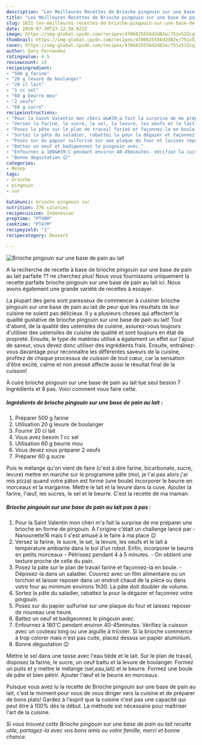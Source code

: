 ```yaml
---
description: "Les Meilleures Recettes de Brioche pingouin sur une base de pain au lait"
title: "Les Meilleures Recettes de Brioche pingouin sur une base de pain au lait"
slug: 1631-les-meilleures-recettes-de-brioche-pingouin-sur-une-base-de-pain-au-lait
date: 2020-07-30T23:12:58.621Z
image: https://img-global.cpcdn.com/recipes/4706625556d2d82e/751x532cq70/brioche-pingouin-sur-une-base-de-pain-au-lait-photo-principale-de-la-recette.jpg
thumbnail: https://img-global.cpcdn.com/recipes/4706625556d2d82e/751x532cq70/brioche-pingouin-sur-une-base-de-pain-au-lait-photo-principale-de-la-recette.jpg
cover: https://img-global.cpcdn.com/recipes/4706625556d2d82e/751x532cq70/brioche-pingouin-sur-une-base-de-pain-au-lait-photo-principale-de-la-recette.jpg
author: Gary Fernandez
ratingvalue: 4.5
reviewcount: 14
recipeingredient:
- "500 g farine"
- "20 g levure de boulanger"
- "20 cl lait"
- "1 cc sel"
- "60 g beurre mou"
- "2 oeufs"
- "60 g sucre"
recipeinstructions:
- "Pour la Saint Valentin mon chéri m&#39;a fait la surprise de me préparer une brioche en forme de pingouin. À l&#39;origine c&#39;était un challenge lancé par  Nanounette16 mais il s&#39;est amusé à le faire à ma place 😉"
- "Versez la farine, le sucre, le sel, la levure, les oeufs et le lait à température ambiante dans le bol d’un robot. Enfin, incorporer le beurre en petits morceaux Pétrissez pendant 4 à 5 minutes. On obtient une texture proche de celle du pain."
- "Posez la pâte sur le plan de travail fariné et façonnez-la en boule. Déposez-la dans un saladier. Couvrez avec un film alimentaire ou un torchon et laisser reposer dans un endroit chaud de la pièce ou dans votre four au minimum environs 1h30. La pâte doit doubler de volume."
- "Sortez la pâte du saladier, rabattez la pour la dégazer et façonnez votre pingouin."
- "Posez sur du papier sulfurisé sur une plaque du four et laissez reposer de nouveau une heure."
- "Battez un oeuf et badigeonnez le pingouin avec."
- "Enfournez à 180&#39;C pendant environ 40-45minutes. Vérifiez la cuisson avec un couteau long ou une aiguille à tricoter. Si la brioche commence à trop colorer mais n&#39;est pas cuite, placez dessus un papier aluminium."
- "Bonne dégustation 😉"
categories:
- Resep
tags:
- brioche
- pingouin
- sur

katakunci: brioche pingouin sur 
nutrition: 276 calories
recipecuisine: Indonesian
preptime: "PT40M"
cooktime: "PT47M"
recipeyield: "1"
recipecategory: Dessert

---
```



![Brioche pingouin sur une base de pain au lait](https://img-global.cpcdn.com/recipes/4706625556d2d82e/751x532cq70/brioche-pingouin-sur-une-base-de-pain-au-lait-photo-principale-de-la-recette.jpg)

A la recherche de recette à base de brioche pingouin sur une base de pain au lait parfaite ?? ne cherchez plus! Nous vous fournissons uniquement la recette parfaite brioche pingouin sur une base de pain au lait ici. Nous avons également une grande variété de recettes à essayer.

La plupart des gens sont paresseux de commencer à cuisiner brioche pingouin sur une base de pain au lait de peur que les résultats de leur cuisine ne soient pas délicieux. Il y a plusieurs choses qui affectent la qualité gustative de brioche pingouin sur une base de pain au lait! Tout d'abord, de la qualité des ustensiles de cuisine, assurez-vous toujours d'utiliser des ustensiles de cuisine de qualité et sont toujours en état de propreté. Ensuite, le type de matériau utilisé a également un effet sur l'ajout de saveur, vous devez donc utiliser des ingrédients frais. Ensuite, entraînez-vous davantage pour reconnaître les différentes saveurs de la cuisine, profitez de chaque processus de cuisson de tout cœur, car la sensation d'être excité, calme et non pressé affecte aussi le résultat final de la cuisson!

<!--inarticleads1-->

À cuire brioche pingouin sur une base de pain au lait tue seul besion 7 Ingrédients et 8 pas. Voici comment vous faire cette.

##### Ingrédients de brioche pingouin sur une base de pain au lait :

1. Préparer 500 g farine
1. Utilisation 20 g levure de boulanger
1. Fournir 20 cl lait
1. Vous avez besoin 1 cc sel
1. Utilisation 60 g beurre mou
1. Vous devez vous préparer 2 oeufs
1. Préparer 60 g sucre


Puis le mélange qu&#39;on vient de faire (c&#39;est à dire farine, bicarbonate, sucre, levure) mettre en marche sur le programme pâte (moi, je l&#39;ai pas alors j&#39;ai mis pizza) quand votre pâton est formé (une boule) incorporer le beurre en morceaux et la margarine. Mettre le lait et la levure dans la cuve. Ajouter la farine, l&#39;œuf, les sucres, le sel et le beurre. C&#39;est la recette de ma maman. 

<!--inarticleads2-->

##### Brioche pingouin sur une base de pain au lait pas à pas :

1. Pour la Saint Valentin mon chéri m&#39;a fait la surprise de me préparer une brioche en forme de pingouin. À l&#39;origine c&#39;était un challenge lancé par  - Nanounette16 mais il s&#39;est amusé à le faire à ma place 😉
1. Versez la farine, le sucre, le sel, la levure, les oeufs et le lait à température ambiante dans le bol d’un robot. Enfin, incorporer le beurre en petits morceaux - Pétrissez pendant 4 à 5 minutes. - On obtient une texture proche de celle du pain.
1. Posez la pâte sur le plan de travail fariné et façonnez-la en boule. - Déposez-la dans un saladier. Couvrez avec un film alimentaire ou un torchon et laisser reposer dans un endroit chaud de la pièce ou dans votre four au minimum environs 1h30. La pâte doit doubler de volume.
1. Sortez la pâte du saladier, rabattez la pour la dégazer et façonnez votre pingouin.
1. Posez sur du papier sulfurisé sur une plaque du four et laissez reposer de nouveau une heure.
1. Battez un oeuf et badigeonnez le pingouin avec.
1. Enfournez à 180&#39;C pendant environ 40-45minutes. Vérifiez la cuisson avec un couteau long ou une aiguille à tricoter. Si la brioche commence à trop colorer mais n&#39;est pas cuite, placez dessus un papier aluminium.
1. Bonne dégustation 😉


Mettre le sel dans une tasse avec l&#39;eau tiède et le lait. Sur le plan de travail, disposez la farine, le sucre, un oeuf battu et la levure de boulanger. Formez un puits et y mettre le mélange (sel,eau,lait) et le beurre. Formez une boule de pâte et bien pétrir. Ajouter l&#39;œuf et le beurre en morceaux. 

<!--inarticleads1-->

<p>
Puisque vous avez lu la recette de Brioche pingouin sur une base de pain au lait, c'est le moment pour vous de vous diriger vers la cuisine et de préparer de bons plats! Gardez à l'esprit que la cuisine n'est pas une capacité qui peut être à 100% dès le début. La méthode est nécessaire pour maîtriser l'art de la cuisine.
</p>

<p>
<i>Si vous trouvez cette Brioche pingouin sur une base de pain au lait recette utile, partagez-la avec vos bons amis ou votre famille, merci et bonne chance.</i>
</p>
